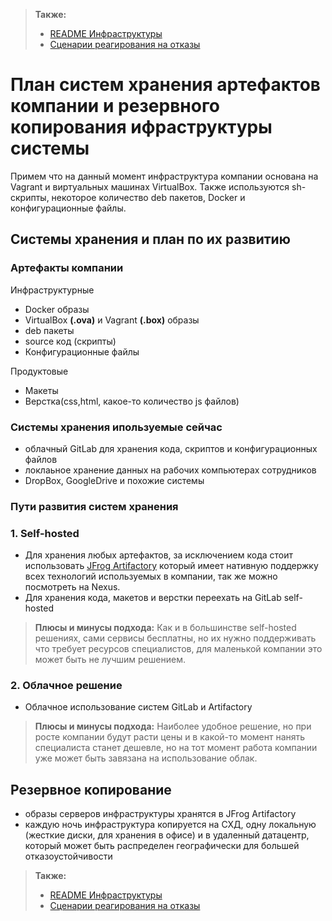 > __Также:__
> * [README Инфраструктуры](/README.md)
> * [Сценарии реагирования на отказы](FAILURE_SCENARIOS.md)

# План систем хранения артефактов компании и резервного копирования ифраструктуры системы

Примем что на данный момент инфраструктура компании основана на Vagrant и виртуальных машинах VirtualBox.
Также используются sh-скрипты, некоторое количество deb пакетов, Docker и конфигурационные файлы.

## Системы хранения и план по их развитию

### Артефакты компании
Инфраструктурные
* Docker образы
* VirtualBox __(.ova)__ и Vagrant __(.box)__ образы
* deb пакеты
* source код (скрипты)
* Конфигурационные файлы

Продуктовые
* Макеты
* Верстка(css,html, какое-то количество js файлов)

### Системы хранения ипользуемые сейчас
* облачный GitLab для хранения кода, скриптов и конфигурационных файлов
* локлаьное хранение данных на рабочих компьютерах сотрудников  
* DropBox, GoogleDrive и похожие системы

### Пути развития систем хранения

### 1. Self-hosted
* Для хранения любых артефактов, за исключением кода стоит использовать [JFrog Artifactory](https://www.jfrog.com/confluence/display/DIST1X/Installing+on+Linux)
который имеет нативную поддержку всех технологий используемых в компании, так же можно посмотреть на Nexus.
* Для хранения кода, макетов и верстки переехать на GitLab self-hosted

> __Плюсы и минусы подхода:__ Как и в большинстве self-hosted решениях, сами сервисы бесплатны, но их нужно поддерживать
что требует ресурсов специалистов, для маленькой компании это может быть не лучшим решением.

### 2. Облачное решение
* Облачное использование систем GitLab и Artifactory
> __Плюсы и минусы подхода:__ Наиболее удобное решение, но при росте компании будут расти цены и в какой-то момент нанять специалиста станет дешевле, но
на тот момент работа компании уже может быть завязана на использование облак. 

## Резервное копирование

* образы серверов инфраструктуры хранятся в JFrog Artifactory
* каждую ночь инфраструктура копируется на СХД, одну локальную (жесткие диски, для хранения в офисе)
и в удаленный датацентр, который может быть распределен географически для большей отказоустойчивости


> __Также:__
> * [README Инфраструктуры](/README.md)
> * [Сценарии реагирования на отказы](FAILURE_SCENARIOS.md)